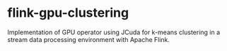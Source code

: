 # flink-gpu-clustering
Implementation of GPU operator using JCuda for k-means clustering in a stream data processing environment with Apache Flink.
